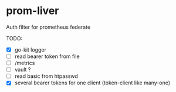 # prom-liver

Auth filter for prometheus federate

TODO:

- [x] go-kit logger
- [ ] read bearer token from file
- [ ] /metrics
- [ ] vault ?
- [ ] read basic from htpasswd
- [x] several bearer tokens for one client (token-client like many-one)